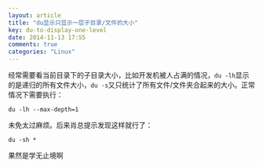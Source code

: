 ```yaml
---
layout: article
title: "du显示只显示一层子目录/文件的大小"
key: du-to-display-one-level
date: 2014-11-13 17:55
comments: true
categories: "Linux"
---
```

  经常需要看当前目录下的子目录大小，比如开发机被人占满的情况，`du -lh`显示的是递归的所有文件大小，`du -s`又只统计了所有文件/文件夹合起来的大小。正常情况下需要执行：

  	du -lh --max-depth=1

  未免太过麻烦。后来肖总提示发现这样就行了：

  	du -sh *

  果然是学无止境啊